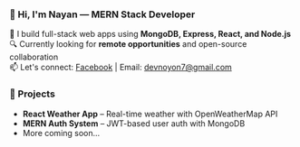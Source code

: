 ### 👋 Hi, I'm Nayan — MERN Stack Developer

🚀 I build full-stack web apps using **MongoDB, Express, React, and Node.js**  
🔍 Currently looking for **remote opportunities** and open-source collaboration  
📫 Let's connect: [Facebook](https://www.facebook.com/no.y.on.605101) | Email: devnoyon7@gmail.com

### 💼 Projects
- **React Weather App** – Real-time weather with OpenWeatherMap API
- **MERN Auth System** – JWT-based user auth with MongoDB
- More coming soon...
